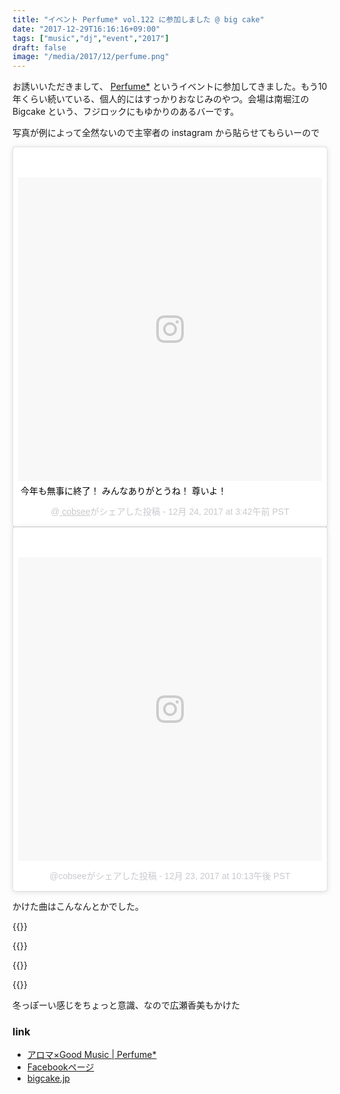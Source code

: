 ```yaml
---
title: "イベント Perfume* vol.122 に参加しました @ big cake"
date: "2017-12-29T16:16:16+09:00"
tags: ["music","dj","event","2017"]
draft: false
image: "/media/2017/12/perfume.png"
---
```


お誘いいただきまして、 [Perfume*](http://www.lvbz.net/perfume/) というイベントに参加してきました。もう10年くらい続いている、個人的にはすっかりおなじみのやつ。会場は南堀江の Bigcake という、フジロックにもゆかりのあるバーです。

写真が例によって全然ないので主宰者の instagram から貼らせてもらいーので

<div class="embed">
<blockquote class="instagram-media" data-instgrm-captioned data-instgrm-permalink="https://www.instagram.com/p/BdFW0GFFwZP/" data-instgrm-version="8" style=" background:#FFF; border:0; border-radius:3px; box-shadow:0 0 1px 0 rgba(0,0,0,0.5),0 1px 10px 0 rgba(0,0,0,0.15); margin: 1px; max-width:658px; padding:0; width:99.375%; width:-webkit-calc(100% - 2px); width:calc(100% - 2px);"><div style="padding:8px;"> <div style=" background:#F8F8F8; line-height:0; margin-top:40px; padding:50.0% 0; text-align:center; width:100%;"> <div style=" background:url(data:image/png;base64,iVBORw0KGgoAAAANSUhEUgAAACwAAAAsCAMAAAApWqozAAAABGdBTUEAALGPC/xhBQAAAAFzUkdCAK7OHOkAAAAMUExURczMzPf399fX1+bm5mzY9AMAAADiSURBVDjLvZXbEsMgCES5/P8/t9FuRVCRmU73JWlzosgSIIZURCjo/ad+EQJJB4Hv8BFt+IDpQoCx1wjOSBFhh2XssxEIYn3ulI/6MNReE07UIWJEv8UEOWDS88LY97kqyTliJKKtuYBbruAyVh5wOHiXmpi5we58Ek028czwyuQdLKPG1Bkb4NnM+VeAnfHqn1k4+GPT6uGQcvu2h2OVuIf/gWUFyy8OWEpdyZSa3aVCqpVoVvzZZ2VTnn2wU8qzVjDDetO90GSy9mVLqtgYSy231MxrY6I2gGqjrTY0L8fxCxfCBbhWrsYYAAAAAElFTkSuQmCC); display:block; height:44px; margin:0 auto -44px; position:relative; top:-22px; width:44px;"></div></div> <p style=" margin:8px 0 0 0; padding:0 4px;"> <a href="https://www.instagram.com/p/BdFW0GFFwZP/" style=" color:#000; font-family:Arial,sans-serif; font-size:14px; font-style:normal; font-weight:normal; line-height:17px; text-decoration:none; word-wrap:break-word;" target="_blank">今年も無事に終了！ みんなありがとうね！ 尊いよ！</a></p> <p style=" color:#c9c8cd; font-family:Arial,sans-serif; font-size:14px; line-height:17px; margin-bottom:0; margin-top:8px; overflow:hidden; padding:8px 0 7px; text-align:center; text-overflow:ellipsis; white-space:nowrap;">@<a href="https://www.instagram.com/cobsee/" style=" color:#c9c8cd; font-family:Arial,sans-serif; font-size:14px; font-style:normal; font-weight:normal; line-height:17px;" target="_blank"> cobsee</a>がシェアした投稿 - <time style=" font-family:Arial,sans-serif; font-size:14px; line-height:17px;" datetime="2017-12-24T11:42:14+00:00">12月 24, 2017 at 3:42午前 PST</time></p></div></blockquote> <script async defer src="//platform.instagram.com/en_US/embeds.js"></script>

<blockquote class="instagram-media" data-instgrm-permalink="https://www.instagram.com/p/BdExOhRl8-g/" data-instgrm-version="8" style=" background:#FFF; border:0; border-radius:3px; box-shadow:0 0 1px 0 rgba(0,0,0,0.5),0 1px 10px 0 rgba(0,0,0,0.15); margin: 1px; max-width:658px; padding:0; width:99.375%; width:-webkit-calc(100% - 2px); width:calc(100% - 2px);"><div style="padding:8px;"> <div style=" background:#F8F8F8; line-height:0; margin-top:40px; padding:50.0% 0; text-align:center; width:100%;"> <div style=" background:url(data:image/png;base64,iVBORw0KGgoAAAANSUhEUgAAACwAAAAsCAMAAAApWqozAAAABGdBTUEAALGPC/xhBQAAAAFzUkdCAK7OHOkAAAAMUExURczMzPf399fX1+bm5mzY9AMAAADiSURBVDjLvZXbEsMgCES5/P8/t9FuRVCRmU73JWlzosgSIIZURCjo/ad+EQJJB4Hv8BFt+IDpQoCx1wjOSBFhh2XssxEIYn3ulI/6MNReE07UIWJEv8UEOWDS88LY97kqyTliJKKtuYBbruAyVh5wOHiXmpi5we58Ek028czwyuQdLKPG1Bkb4NnM+VeAnfHqn1k4+GPT6uGQcvu2h2OVuIf/gWUFyy8OWEpdyZSa3aVCqpVoVvzZZ2VTnn2wU8qzVjDDetO90GSy9mVLqtgYSy231MxrY6I2gGqjrTY0L8fxCxfCBbhWrsYYAAAAAElFTkSuQmCC); display:block; height:44px; margin:0 auto -44px; position:relative; top:-22px; width:44px;"></div></div><p style=" color:#c9c8cd; font-family:Arial,sans-serif; font-size:14px; line-height:17px; margin-bottom:0; margin-top:8px; overflow:hidden; padding:8px 0 7px; text-align:center; text-overflow:ellipsis; white-space:nowrap;"><a href="https://www.instagram.com/p/BdExOhRl8-g/" style=" color:#c9c8cd; font-family:Arial,sans-serif; font-size:14px; font-style:normal; font-weight:normal; line-height:17px; text-decoration:none;" target="_blank">@cobseeがシェアした投稿</a> - <time style=" font-family:Arial,sans-serif; font-size:14px; line-height:17px;" datetime="2017-12-24T06:13:47+00:00">12月 23, 2017 at 10:13午後 PST</time></p></div></blockquote> <script async defer src="//platform.instagram.com/en_US/embeds.js"></script>
</div>

かけた曲はこんなんとかでした。

{{<youtube src="SaHrqKKFnSA" title="Blur - Tender">}}

{{<youtube src="auRxnsoNaJM?start=279" title="Blood Orange - Best To You">}}

{{<youtube src="htobTBlCvUU" title="Björk - It's Oh So Quiet">}}

{{<youtube src="blJKoXWlqJk?start=40" title="The xx - On Hold">}}

冬っぽーい感じをちょっと意識、なので広瀬香美もかけた

### link

- [アロマ×Good Music | Perfume*](http://www.lvbz.net/perfume/)
- [Facebookページ](https://www.facebook.com/dj.party.perfume)
- [bigcake.jp](http://bigcake.jp/)

